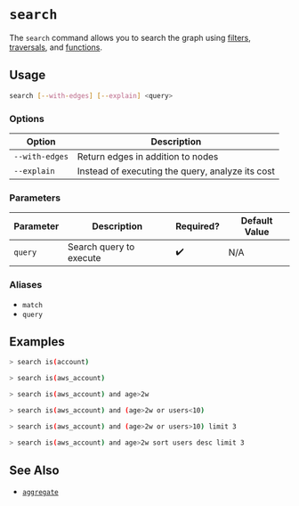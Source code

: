 # `search`

The `search` command allows you to search the graph using [filters](../../concepts/search/filters.md), [traversals](../../concepts/search/traversals.md), and [functions](../../concepts/search/aggregation.md).

## Usage

```bash
search [--with-edges] [--explain] <query>
```

### Options

| Option         | Description                                      |
| -------------- | ------------------------------------------------ |
| `--with-edges` | Return edges in addition to nodes                |
| `--explain`    | Instead of executing the query, analyze its cost |

### Parameters

| Parameter | Description             | Required? | Default Value |
| --------- | ----------------------- | --------- | ------------- |
| `query`   | Search query to execute | ✔️        | N/A           |

### Aliases

- `match`
- `query`

## Examples

```bash title="Find accounts across all cloud providers"
> search is(account)
```

```bash title="Find all AWS accounts"
> search is(aws_account)
```

```bash title="Find all AWS accounts more than 2 weeks old"
> search is(aws_account) and age>2w
```

```bash title="Find all AWS accounts that are either older than 2 weeks or have more than 10 users"
> search is(aws_account) and (age>2w or users<10)
```

```bash title="Find 3 AWS accounts that are are either older than 2 weeks or have more than 10 users"
> search is(aws_account) and (age>2w or users>10) limit 3
```

```bash title="Find the 3 AWS accounts that are more than 2 weeks old with the greatest number of users"
> search is(aws_account) and age>2w sort users desc limit 3
```

## See Also

- [`aggregate`](./aggregate.md)
